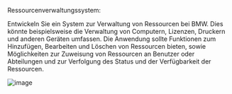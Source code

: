 Ressourcenverwaltungssystem: 

Entwickeln Sie ein System zur Verwaltung von Ressourcen bei BMW.
Dies könnte beispielsweise die Verwaltung von Computern, Lizenzen, Druckern und anderen Geräten
umfassen. Die Anwendung sollte Funktionen zum Hinzufügen, Bearbeiten und Löschen von
Ressourcen bieten, sowie Möglichkeiten zur Zuweisung von Ressourcen an Benutzer oder
Abteilungen und zur Verfolgung des Status und der Verfügbarkeit der Ressourcen.

![image](https://github.com/user-attachments/assets/a2af2d29-cab4-4884-aad3-013b1d805fa9)
